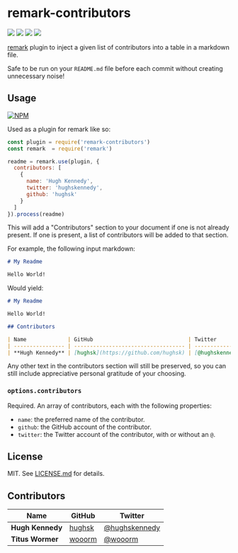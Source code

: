 # remark-contributors

![](http://img.shields.io/badge/stability-stable-orange.svg?style=flat)
![](http://img.shields.io/npm/v/remark-contributors.svg?style=flat)
![](http://img.shields.io/npm/dm/remark-contributors.svg?style=flat)
![](http://img.shields.io/npm/l/remark-contributors.svg?style=flat)

[remark](https://github.com/wooorm/remark) plugin to inject a given list of contributors
into a table in a markdown file.

Safe to be run on your `README.md` file before each commit
without creating unnecessary noise!

## Usage

[![NPM](https://nodei.co/npm/remark-contributors.png)](https://nodei.co/npm/remark-contributors/)

Used as a plugin for remark like so:

```javascript
const plugin = require('remark-contributors')
const remark  = require('remark')

readme = remark.use(plugin, {
  contributors: [
    {
      name: 'Hugh Kennedy',
      twitter: 'hughskennedy',
      github: 'hughsk'
    }
  ]
}).process(readme)
```

This will add a "Contributors" section to your document if
one is not already present. If one is present, a list of
contributors will be added to that section.

For example, the following input markdown:

```markdown
# My Readme

Hello World!
```

Would yield:

```markdown
# My Readme

Hello World!

## Contributors

| Name             | GitHub                              | Twitter                                           |
| ---------------- | ----------------------------------- | ------------------------------------------------- |
| **Hugh Kennedy** | [hughsk](https://github.com/hughsk) | [@hughskennedy](https://twitter.com/hughskennedy) |
```

Any other text in the contributors section will still be
preserved, so you can still include appreciative personal
gratitude of your choosing.

### `options.contributors`

Required. An array of contributors, each with the following
properties:

-   `name`: the preferred name of the contributor.
-   `github`: the GitHub account of the contributor.
-   `twitter`: the Twitter account of the contributor, with or without an `@`.

## License

MIT. See [LICENSE.md](http://github.com/hughsk/remark-contributors/blob/master/LICENSE.md) for details.

## Contributors

| Name             | GitHub                              | Twitter                                           |
| ---------------- | ----------------------------------- | ------------------------------------------------- |
| **Hugh Kennedy** | [hughsk](https://github.com/hughsk) | [@hughskennedy](https://twitter.com/hughskennedy) |
| **Titus Wormer** | [wooorm](https://github.com/wooorm) | [@wooorm](https://twitter.com/wooorm)             |
